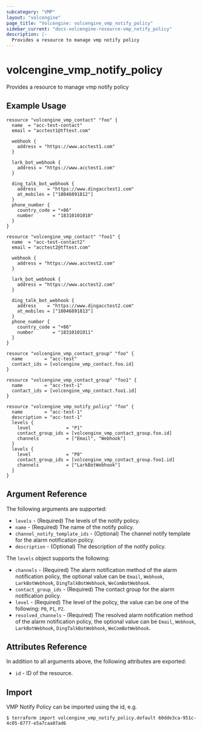```yaml
---
subcategory: "VMP"
layout: "volcengine"
page_title: "Volcengine: volcengine_vmp_notify_policy"
sidebar_current: "docs-volcengine-resource-vmp_notify_policy"
description: |-
  Provides a resource to manage vmp notify policy
---
```

# volcengine_vmp_notify_policy
Provides a resource to manage vmp notify policy
## Example Usage
```hcl
resource "volcengine_vmp_contact" "foo" {
  name  = "acc-test-contact"
  email = "acctest1@tftest.com"

  webhook {
    address = "https://www.acctest1.com"
  }

  lark_bot_webhook {
    address = "https://www.acctest1.com"
  }

  ding_talk_bot_webhook {
    address    = "https://www.dingacctest1.com"
    at_mobiles = ["18046891812"]
  }
  phone_number {
    country_code = "+86"
    number       = "18310101010"
  }
}

resource "volcengine_vmp_contact" "foo1" {
  name  = "acc-test-contact2"
  email = "acctest2@tftest.com"

  webhook {
    address = "https://www.acctest2.com"
  }

  lark_bot_webhook {
    address = "https://www.acctest2.com"
  }

  ding_talk_bot_webhook {
    address    = "https://www.dingacctest2.com"
    at_mobiles = ["18046891813"]
  }
  phone_number {
    country_code = "+86"
    number       = "18310101011"
  }
}

resource "volcengine_vmp_contact_group" "foo" {
  name        = "acc-test"
  contact_ids = [volcengine_vmp_contact.foo.id]
}

resource "volcengine_vmp_contact_group" "foo1" {
  name        = "acc-test-1"
  contact_ids = [volcengine_vmp_contact.foo1.id]
}

resource "volcengine_vmp_notify_policy" "foo" {
  name        = "acc-test-1"
  description = "acc-test-1"
  levels {
    level             = "P1"
    contact_group_ids = [volcengine_vmp_contact_group.foo.id]
    channels          = ["Email", "Webhook"]
  }
  levels {
    level             = "P0"
    contact_group_ids = [volcengine_vmp_contact_group.foo1.id]
    channels          = ["LarkBotWebhook"]
  }
}
```
## Argument Reference
The following arguments are supported:
* `levels` - (Required) The levels of the notify policy.
* `name` - (Required) The name of the notify policy.
* `channel_notify_template_ids` - (Optional) The channel notify template for the alarm notification policy.
* `description` - (Optional) The description of the notify policy.

The `levels` object supports the following:

* `channels` - (Required) The alarm notification method of the alarm notification policy, the optional value can be `Email`, `Webhook`, `LarkBotWebhook`, `DingTalkBotWebhook`, `WeComBotWebhook`.
* `contact_group_ids` - (Required) The contact group for the alarm notification policy.
* `level` - (Required) The level of the policy, the value can be one of the following: `P0`, `P1`, `P2`.
* `resolved_channels` - (Required) The resolved alarm notification method of the alarm notification policy, the optional value can be `Email`, `Webhook`, `LarkBotWebhook`, `DingTalkBotWebhook`, `WeComBotWebhook`.

## Attributes Reference
In addition to all arguments above, the following attributes are exported:
* `id` - ID of the resource.



## Import
VMP Notify Policy can be imported using the id, e.g.
```
$ terraform import volcengine_vmp_notify_policy.default 60dde3ca-951c-4c05-8777-e5a7caa07ad6
```

